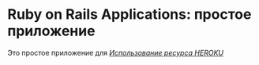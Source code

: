 # Ruby on Rails Applications: простое приложение

Это простое приложение для
[*Использование ресурса HEROKU*](http://radik.heroku.com/)
